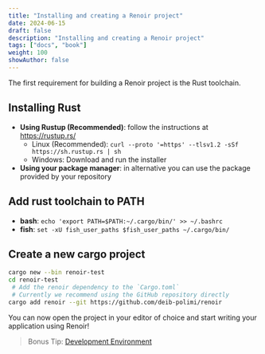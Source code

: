 ```yaml
---
title: "Installing and creating a Renoir project"
date: 2024-06-15
draft: false
description: "Installing and creating a Renoir project"
tags: ["docs", "book"]
weight: 100
showAuthor: false
---
```


The first requirement for building a Renoir project is the Rust toolchain.

## Installing Rust

+ **Using Rustup (Recommended)**: follow the instructions at https://rustup.rs/
    + Linux (Recommended): `curl --proto '=https' --tlsv1.2 -sSf https://sh.rustup.rs | sh`
    + Windows: Download and run the installer
+ **Using your package manager**: in alternative you can use the package provided by your repository

## Add rust toolchain to PATH

+ **bash**: `echo 'export PATH=$PATH:~/.cargo/bin/' >> ~/.bashrc`
+ **fish**: `set -xU fish_user_paths $fish_user_paths ~/.cargo/bin/`

## Create a new cargo project

```sh
cargo new --bin renoir-test
cd renoir-test
 # Add the renoir dependency to the `Cargo.toml`
 # Currently we recommend using the GitHub repository directly
cargo add renoir --git https://github.com/deib-polimi/renoir
```

You can now open the project in your editor of choice and start writing your application using Renoir!

> Bonus Tip: [Development Environment](/book/appendix/editor)